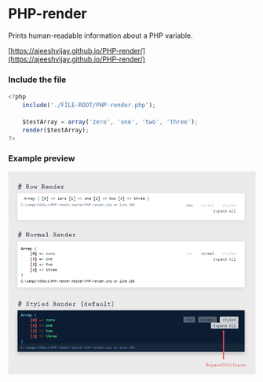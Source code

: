 # PHP-render
Prints human-readable information about a PHP variable.

[https://ajeeshvijay.github.io/PHP-render/](https://ajeeshvijay.github.io/PHP-render/)

### Include the file

```javascript
<?php
	include('./FILE-ROOT/PHP-render.php');
    
	$testArray = array('zero', 'one', 'two', 'three');
	render($testArray);
?>
```

### Example preview
![preview image](https://raw.githubusercontent.com/ajeeshvijay/PHP-render/master/preview.jpg)
